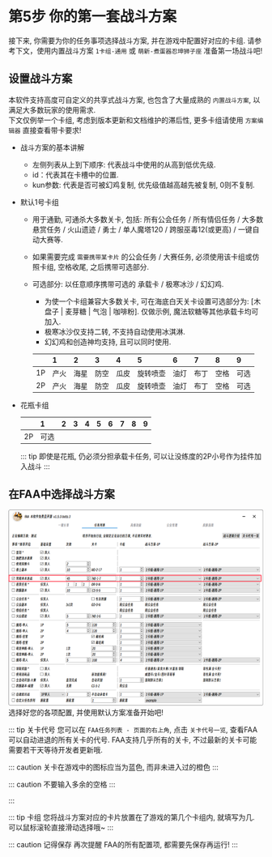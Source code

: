 # 第5步 你的第一套战斗方案

接下来, 你需要为你的任务事项选择战斗方案, 并在游戏中配置好对应的卡组.
请参考下文，使用内置战斗方案 `1卡组-通用` 或 `萌新-煮蛋器忍坤狮子座` 准备第一场战斗吧!

## 设置战斗方案

本软件支持高度可自定义的共享式战斗方案, 也包含了大量成熟的 `内置战斗方案`, 以满足大多数玩家的使用需求.  
下文仅例举一个卡组, 考虑到版本更新和文档维护的滞后性, 更多卡组请使用 `方案编辑器` 直接查看带卡要求!

* 战斗方案的基本讲解
  * 左侧列表从上到下顺序: 代表战斗中使用的从高到低优先级.
  * id：代表其在卡槽中的位置.
  * kun参数: 代表是否可被幻鸡复制, 优先级值越高越先被复制, 0则不复制.

* 默认1号卡组

  * 用于通勤, 可通杀大多数关卡, 包括: 所有公会任务 / 所有情侣任务 / 大多数悬赏任务 / 火山遗迹 / 勇士 / 单人魔塔120 / 跨服巫毒12(或更高) / 一键自动大赛等.
  * 如果需要完成 `需要携带某卡片` 的公会任务 / 大赛任务, 必须使用该卡组或仿照卡组, 空格收尾, 之后携带可选部分.
  * 可选部分: 以任意顺序携带可选的 承载卡 / 极寒冰沙 / 幻幻鸡.
    * 为使一个卡组兼容大多数关卡, 可在海底白天关卡设置可选部分为: [木盘子 | 麦芽糖 | 气泡 | 咖啡粉]. 仅做示例, 魔法软糖等其他承载卡均可加入.
    * 极寒冰沙仅支持二转, 不支持自动使用冰淇淋.
    * 幻幻鸡和创造神均支持, 且可以同时使用.

    |    | 1  | 2  | 3  | 4  | 5     | 6  | 7  | 8  | 9  |
    |:---|:---|:---|:---|:---|:------|:---|:---|:---|:---|
    | 1P | 产火 | 海星 | 防空 | 瓜皮 | 旋转喷壶  | 油灯 | 布丁 | 空格 | 可选 |
    | 2P | 产火 | 海星 | 防空 | 瓜皮 | 旋转喷壶  | 油灯 | 布丁 | 空格 | 可选 |

* 花瓶卡组

    |    | 1  | 2 | 3 | 4 | 5 | 6 | 7 | 8 | 9 |
    |:---|:---|:--|:--|:--|:--|:--|:--|:--|:--|
    | 2P | 可选 |   |   |   |   |   |   |   |

    ::: tip 即使是花瓶, 仍必须分担承载卡任务, 可以让没练度的2P小号作为挂件加入战斗 :::

## 在FAA中选择战斗方案
![](./image/启动-1.png)
选择好您的各项配置, 并使用默认方案准备开始吧!

::: tip 关卡代号
您可以在 `FAA任务列表 - 页面的右上角`, 点击 `关卡代号一览`, 查看FAA可以自动进退的所有关卡的代号.
FAA支持几乎所有的关卡, 不过最新的关卡可能需要若干天等待开发者更新哦.

::: caution 关卡在游戏中的图标应当为蓝色, 而非未进入过的橙色
:::

::: caution 不要输入多余的空格
:::

:::

::: tip 卡组
您将战斗方案对应的卡片放置在了游戏的第几个卡组内, 就填写为几.
可以鼠标滚轮直接滑动选择哦~
:::

::: caution 记得保存 
再次提醒 FAA的所有配置项, 都需要先保存再运行! 
:::